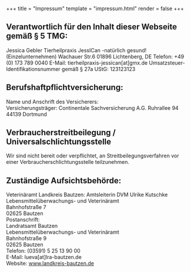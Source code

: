 +++
title = "Impressum"
template = "impressum.html"
render = false
+++

## Verantwortlich für den Inhalt dieser Webseite gemäß § 5 TMG:

Jessica Gebler
Tierheilpraxis JessICan -natürlich gesund! (Einzelunternehmen)
Wachauer Str.6
01896 Lichtenberg, DE
Telefon: +49 (0) 173 789 0040
E-Mail: tierheilpraxis-jessican[at]gmx.de
Umsatzsteuer-Identifikationsnummer gemäß § 27a UStG: <TODO> 123123123  

## Berufshaftpflichtversicherung:

Name und Anschrift des Versicherers:  
Versicherungsträger:
Continentale Sachversicherung A.G.
Ruhrallee 94
44139 Dortmund

## Verbraucherstreitbeilegung / Universalschlichtungsstelle
Wir sind nicht bereit oder verpflichtet, an Streitbeilegungsverfahren vor einer
Verbraucherschlichtungsstelle teilzunehmen.

## Zuständige Aufsichtsbehörde:

Veterinäramt Landkreis Bautzen: Amtsleiterin DVM Ulrike Kutschke  
Lebensmittelüberwachungs- und Veterinäramt  
Bahnhofstraße 7  
02625 Bautzen  
Postanschrift:  
Landratsamt Bautzen  
Lebensmittelüberwachungs- und Veterinäramt  
Bahnhofstraße 9  
02625 Bautzen  
Telefon: (03591) 5 25 13 90 00  
E-Mail: lueva[at]lra-bautzen.de  
Website: www.landkreis-bautzen.de
